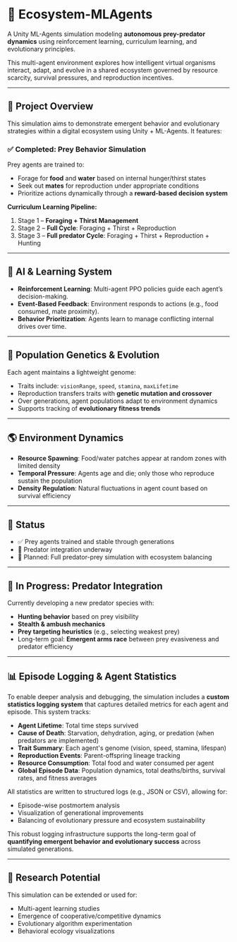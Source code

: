 # 🌿 Ecosystem-MLAgents

A Unity ML-Agents simulation modeling **autonomous prey-predator dynamics** using reinforcement learning, curriculum learning, and evolutionary principles.

This multi-agent environment explores how intelligent virtual organisms interact, adapt, and evolve in a shared ecosystem governed by resource scarcity, survival pressures, and reproduction incentives.

---

## 🧬 Project Overview

This simulation aims to demonstrate emergent behavior and evolutionary strategies within a digital ecosystem using Unity + ML-Agents. It features:

### ✅ Completed: **Prey Behavior Simulation**

Prey agents are trained to:
- Forage for **food** and **water** based on internal hunger/thirst states
- Seek out **mates** for reproduction under appropriate conditions
- Prioritize actions dynamically through a **reward-based decision system**

**Curriculum Learning Pipeline:**
1. Stage 1 – **Foraging + Thirst Management**
2. Stage 2 – **Full Cycle**: Foraging + Thirst + Reproduction
3. Stage 3 – **Full predator Cycle**: Foraging + Thirst + Reproduction + Hunting

---

## 🧠 AI & Learning System

- **Reinforcement Learning**: Multi-agent PPO policies guide each agent’s decision-making.
- **Event-Based Feedback**: Environment responds to actions (e.g., food consumed, mate proximity).
- **Behavior Prioritization**: Agents learn to manage conflicting internal drives over time.

---

## 🧬 Population Genetics & Evolution

Each agent maintains a lightweight genome:
- Traits include: `visionRange`, `speed`, `stamina`, `maxLifetime`
- Reproduction transfers traits with **genetic mutation and crossover**
- Over generations, agent populations adapt to environment dynamics
- Supports tracking of **evolutionary fitness trends**

---

## 🌎 Environment Dynamics

- **Resource Spawning**: Food/water patches appear at random zones with limited density
- **Temporal Pressure**: Agents age and die; only those who reproduce sustain the population
- **Density Regulation**: Natural fluctuations in agent count based on survival efficiency

---

## 📌 Status

- ✅ Prey agents trained and stable through generations  
- 🔄 Predator integration underway  
- 🚀 Planned: Full predator-prey simulation with ecosystem balancing

---

## 🔄 In Progress: Predator Integration

Currently developing a new predator species with:
- **Hunting behavior** based on prey visibility
- **Stealth & ambush mechanics**
- **Prey targeting heuristics** (e.g., selecting weakest prey)
- Long-term goal: **Emergent arms race** between prey evasiveness and predator efficiency

---

## 📊 Episode Logging & Agent Statistics

To enable deeper analysis and debugging, the simulation includes a **custom statistics logging system** that captures detailed metrics for each agent and episode. This system tracks:

- **Agent Lifetime**: Total time steps survived
- **Cause of Death**: Starvation, dehydration, aging, or predation (when predators are implemented)
- **Trait Summary**: Each agent's genome (vision, speed, stamina, lifespan)
- **Reproduction Events**: Parent-offspring lineage tracking
- **Resource Consumption**: Total food and water consumed per agent
- **Global Episode Data**: Population dynamics, total deaths/births, survival rates, and fitness averages

All statistics are written to structured logs (e.g., JSON or CSV), allowing for:
- Episode-wise postmortem analysis
- Visualization of generational improvements
- Balancing of evolutionary pressure and ecosystem sustainability

This robust logging infrastructure supports the long-term goal of **quantifying emergent behavior and evolutionary success** across simulated generations.

---

## 🧪 Research Potential

This simulation can be extended or used for:
- Multi-agent learning studies
- Emergence of cooperative/competitive dynamics
- Evolutionary algorithm experimentation
- Behavioral ecology visualizations
